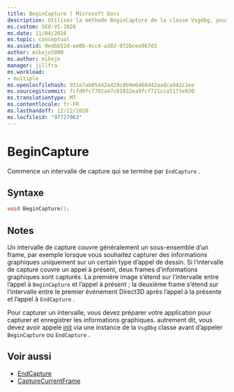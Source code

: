 ```yaml
---
title: BeginCapture | Microsoft Docs
description: Utilisez la méthode BeginCapture de la classe Vsgdbg, pour commencer un intervalle de capture qui se termine par EndCapture.
ms.custom: SEO-VS-2020
ms.date: 11/04/2016
ms.topic: conceptual
ms.assetid: 9edbb52d-ee0b-4cc4-a382-972bcee067d3
author: mikejo5000
ms.author: mikejo
manager: jillfra
ms.workload:
- multiple
ms.openlocfilehash: 931e7ab05442a429c0b9e6468d42aadca942c1ee
ms.sourcegitcommit: fcfd0fc7702a47c81832ea97cf721cca5173e930
ms.translationtype: MT
ms.contentlocale: fr-FR
ms.lasthandoff: 12/22/2020
ms.locfileid: "97727963"
---
```

# <a name="begincapture"></a>BeginCapture
Commence un intervalle de capture qui se termine par `EndCapture` .

## <a name="syntax"></a>Syntaxe

```C++
void BeginCapture();
```

## <a name="remarks"></a>Notes
 Un intervalle de capture couvre généralement un sous-ensemble d’un frame, par exemple lorsque vous souhaitez capturer des informations graphiques uniquement sur un certain type d’appel de dessin. Si l’intervalle de capture couvre un appel à présent, deux frames d’informations graphiques sont capturés. La première image s’étend sur l’intervalle entre l’appel à `BeginCapture` et l’appel à présent ; la deuxième frame s’étend sur l’intervalle entre le premier événement Direct3D après l’appel à la présente et l’appel à `EndCapture` .

 Pour capturer un intervalle, vous devez préparer votre application pour capturer et enregistrer les informations graphiques. autrement dit, vous devez avoir appelé [init](init.md) via une instance de la `VsgDbg` classe avant d’appeler `BeginCapture` ou `EndCapture` .

## <a name="see-also"></a>Voir aussi
- [EndCapture](endcapture.md)
- [CaptureCurrentFrame](capturecurrentframe.md)